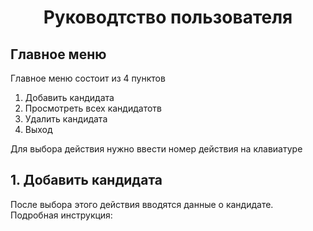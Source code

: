 <h1 align=center> Руководтство пользователя </h1>
<h2>Главное меню</h2>
<p>
  Главное меню состоит из 4 пунктов
<ol>
  <li>Добавить кандидата</li>
  <li>Просмотреть всех кандидатотв</li>
  <li>Удалить кандидата</li>
  <li>Выход</li>
</ol>
Для выбора действия нужно ввести номер действия на клавиатуре
</p>
<h2>1. Добавить кандидата</h2>
<p>
  После выбора этого действия вводятся данные о кандидате.
<br>Подробная инструкция:
</p>
